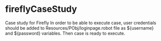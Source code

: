# fireflyCaseStudy
Case study for Firefly
In order to be able to execute case, user credentials should be added to Resources/PObj/loginpage.robot file as ${username} and ${password} variables. Then case is ready to execute. 